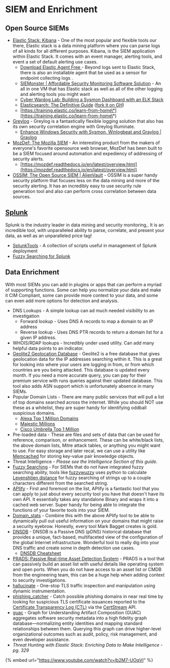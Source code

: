 # SIEM and Enrichment

## Open Source SIEMs

* [Elastic Stack: Kibana](https://www.elastic.co/siem/) - One of the most popular and flexible tools our there, Elastic stack is a data mining platform where you can parse logs of all kinds for all different purposes. Kibana, is the SIEM application within Elastic Stack. It comes with an event manager, alerting tools, and event a set of default alerting use cases.
  * [Download Elastic Agent Free ](https://www.elastic.co/downloads/elastic-agent) - Beyond logs sent to Elastic Stack, there is also an installable agent that be used as a sensor for endpoint collecting logs .
  * [SIEMonster | Affordable Security Monitoring Software Solution](https://siemonster.com/community-edition/) - An all in one VM that has Elastic stack as well as all of the other logging and alerting tools you might want&#x20;
  * [Cyber Wardog Lab: Building a Sysmon Dashboard with an ELK Stack](https://cyberwardog.blogspot.com/2017/03/building-sysmon-dashboard-with-elk-stack.html)
  * [Elasticsearch: The Definitive Guide](https://www.elastic.co/guide/en/elasticsearch/guide/current/index.html) ([fork it on GH](https://github.com/elastic/elasticsearch-definitive-guide))
  * [https://training.elastic.co/learn-from-home\*](https://training.elastic.co/learn-from-home\*)
* [Greylog](https://www.graylog.org/) - Greylog is a fantastically flexible logging solution that also has its own security correlation engine with Greylog Illuminate.
  * [Enhance Windows Security with Sysmon, Winlogbeat and Graylog | Graylog](https://www.graylog.org/post/back-to-basics-enhance-windows-security-with-sysmon-and-graylog)
* [MozDef: The Mozilla SIEM](https://github.com/mozilla/MozDef) - An interesting product from the makers of everyone's favorite opensource web browser, MozDef has been built to be a SIEM focused around automation and expediency of addressing of security alerts.
  * [https://mozdef.readthedocs.io/en/latest/overview.html](https://mozdef.readthedocs.io/en/latest/overview.html)
* [OSSIM: The Open Source SIEM | AlienVault](https://cybersecurity.att.com/products/ossim) - OSSIM is a super handy security platform that focuses less on the data mining and more of the security alerting. It has an incredibly easy to use security rule generation tool and also can perform cross correlation between data sources.

## &#x20;[Splunk](https://www.splunk.com/)

&#x20;Splunk is the industry leader in data mining and security monitoring,. It is an incredible tool, with unparalleled ability to parse, correlate, and present your data, as well as an unparalleled price tag!

* [SplunkTools](https://github.com/dstaulcu/SplunkTools) - A collection of scripts useful in management of Splunk deployment
* [Fuzzy Searching for Splunk](https://splunkbase.splunk.com/app/3109/)

## Data Enrichment

With most SIEMs you can add in plugins or apps that can perform a myriad of supporting functions. Some can help you normalize your data and make it CIM Compliant, some can provide more context to your data, and some can even add more options for detection and analysis.

* DNS Lookups - A simple lookup can ad much needed visibility to an investigation
  * Forward lookup - Uses DNS A records to map a domain to an IP address
  * Reverse lookup - Uses DNS PTR records to return a domain list for a given IP address.
* WHOIS/RDAP lookups - Incredibly under used utility. Can add many helpful data points to an indicator.
* [Geolite2 Geolocation Database](https://dev.maxmind.com/geoip/geolite2-free-geolocation-data?lang=en) - Geolite2 is a free database that gives geolocation data for the IP addresses searching within it. This is a great for looking into where your users are logging in from, or from which countries are you being attacked. This database is updated every month. If you need a more accurate query, you can pay for their premium service with runs queries against their updated database. This tool also adds ASN support which is unfortunately absence in many SIEMs.
* Popular Domain Lists - There are many public services that will pull a list of top domains searched across the internet. While you should NOT use these as a whitelist, they are super handy for identifying oddball suspicious domains.
  * [Alexa Top 1 Million Domains](https://gist.github.com/chilts/7229605)
  * [Majestic Millions](https://majestic.com/reports/majestic-million)
  * [Cisco Umbrella Top 1 Million](https://umbrella.cisco.com/blog/cisco-umbrella-1-million)
* Pre-loaded data - These are files and sets of data that can be used for reference, comparison, or enhancement. These can be white/black lists, the above domain lists, Mitre attack tables, or anything you might want to use. For easy storage and later recal, we can use a utility like [Memcached](https://memcached.org/) for storing key-value pair knowledge objects.
* Threat Intelligence - _Please see the Intelligence Section of this guide._
* [Fuzzy Searching](https://github.com/seatgeek/fuzzywuzzy) - For SIEMs that do not have integrated fuzzy searching ability, tools like [fuzzywuzzy](https://github.com/seatgeek/fuzzywuzzy) uses python to calculate [Levenshtien distance](https://en.wikipedia.org/wiki/Levenshtein\_distance) for fuzzy searching of strings up to a couple characters different from the searched string.
* [APIify](https://github.com/MarkBaggett/apiify) - First and foremost on the list, APIify is a fantastic tool that you can apply to just about every security tool you have that doesn't have its own API. It essentially takes any standalone Binary and wraps it into a cached web server. Super handy for being able to integrate the functions of your favorite tools into your SIEM.
* [Domain\_stats](https://github.com/MarkBaggett/domain\_stats) - Combine this with the above APIify tool to be able to dynamically pull out useful information on your domains that might raise a security eyebrow. Honestly, every tool Mark Bagget creates is gold.
* [DNSDB](https://www.farsightsecurity.com/solutions/dnsdb/) - DNSDB is a Passive DNS (pDNS) historical database that provides a unique, fact-based, multifaceted view of the configuration of the global Internet infrastructure. Wonderful tool to really dig into your DNS traffic and create some in depth detection use cases.
  * [DNSDB Cheatsheet](https://www.farsightsecurity.com/assets/media/download/dnsdb-cheatsheet.pdf)
* [PRADS: Passive Real-time Asset Detection System](https://github.com/gamelinux/prads/) - PRADS is a tool that can passively build an asset list with useful details like operating system and open ports. When you do not have access to an asset list or CMDB from the engineering team, this can be a huge help when adding context to security investigations.
* [hallucinate](https://github.com/SySS-Research/hallucinate/) - One-stop TLS traffic inspection and manipulation using dynamic instrumentation.
* [phishing\_catcher](https://github.com/x0rz/phishing\_catcher) - Catch possible phishing domains in near real time by looking for suspicious TLS certificate issuances reported to the [Certificate Transparency Log (CTL)](https://www.certificate-transparency.org/) via the [CertStream](https://certstream.calidog.io/) API.
* [guac](https://github.com/guacsec/guac) - Graph for Understanding Artifact Composition (GUAC) aggregates software security metadata into a high fidelity graph database—normalizing entity identities and mapping standard relationships between them. Querying this graph can drive higher-level organizational outcomes such as audit, policy, risk management, and even developer assistance.
* _Threat Hunting with Elastic Stack: Enriching Data to Make Intelligence - pg. 329_

{% embed url="https://www.youtube.com/watch?v=lb2M7-UOqVI" %}
